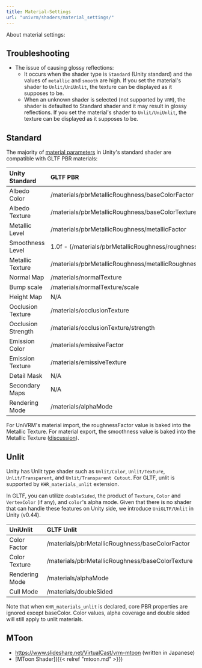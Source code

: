 ```yaml
---
title: Material-Settings
url: "univrm/shaders/material_settings/"
---
```


About material settings:

## Troubleshooting

* The issue of causing glossy reflections:
    * It occurs when the shader type is `Standard` (Unity standard) and the values of `metallic` and `smooth` are high. If you set the material's shader to `Unlit/UniUnlit`, the texture can be displayed as it supposes to be.
    * When an unknown shader is selected (not supported by `VRM`), the shader is defaulted to Standard shader and it may result in glossy reflections. If you set the material's shader to `Unlit/UniUnlit`, the texture can be displayed as it supposes to be.

## Standard

The majority of [material parameters](https://docs.unity3d.com/Manual/StandardShaderMaterialParameters.html) in Unity's standard shader are compatible with GLTF PBR materials:

| Unity Standard      | GLTF PBR                                                 |
|:--------------------|:---------------------------------------------------------|
| Albedo Color        | /materials/pbrMetallicRoughness/baseColorFactor          |
| Albedo Texture      | /materials/pbrMetallicRoughness/baseColorTexture         |
| Metallic Level      | /materials/pbrMetallicRoughness/metallicFactor           |
| Smoothness Level    | 1.0f - (/materials/pbrMetallicRoughness/roughnessFactor) |
| Metallic Texture    | /materials/pbrMetallicRoughness/metallicRoughnessTexture |
| Normal Map          | /materials/normalTexture                                 |
| Bump scale          | /materials/normalTexture/scale                           |
| Height Map          | N/A                                                      |
| Occlusion Texture   | /materials/occlusionTexture                              |
| Occlusion Strength  | /materials/occlusionTexture/strength                     |
| Emission Color      | /materials/emissiveFactor                                |
| Emission Texture    | /materials/emissiveTexture                               |
| Detail Mask         | N/A                                                      |
| Secondary Maps      | N/A                                                      |
| Rendering Mode      | /materials/alphaMode                                     |

For UniVRM's material import, the roughnessFactor value is baked into the Metallic Texture. For material export, the smoothness value is baked into the Metallic Texture ([discussion](https://github.com/vrm-c/UniVRM/pull/222)).

## Unlit
Unity has Unlit type shader such as `Unlit/Color`, `Unlit/Texture`, `Unlit/Transparent`, and `Unlit/Transparent Cutout`. For GLTF, unlit is supported by `KHR_materials_unlit` extension.

In GLTF, you can utilize `doubleSided`, the product of `Texture`, `Color` and `VertexColor` (if any), and `color`'s alpha mode. Given that there is no shader that can handle these features on Unity side, we introduce `UniGLTF/Unlit` in Unity (v0.44).

| UniUnlit            | GLTF Unlit                                               |
|:--------------------|:---------------------------------------------------------|
| Color Factor        | /materials/pbrMetallicRoughness/baseColorFactor          |
| Color Texture       | /materials/pbrMetallicRoughness/baseColorTexture         |
| Rendering Mode      | /materials/alphaMode                                     |
| Cull Mode           | /materials/doubleSided                                   |

Note that when `KHR_materials_unlit` is declared, core PBR properties are ignored except baseColor. Color values, alpha coverage and double sided will still apply to unlit materials.

## MToon
* https://www.slideshare.net/VirtualCast/vrm-mtoon (written in Japanese)
* [MToon Shader]({{< relref "mtoon.md" >}})  
